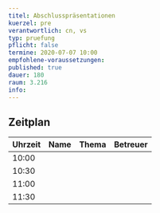 ```yaml
---
titel: Abschlusspräsentationen
kuerzel: pre
verantwortlich: cn, vs
typ: pruefung
pflicht: false
termine: 2020-07-07 10:00
empfohlene-voraussetzungen: 
published: true
dauer: 180
raum: 3.216
info: 
---
```


## Zeitplan

| Uhrzeit | Name | Thema | Betreuer |
| ------- | ---- | ----- | -------- |
| 10:00   |      |       |          |
| 10:30   |      |       |          |
| 11:00   |      |       |          |
| 11:30   |      |       |          |